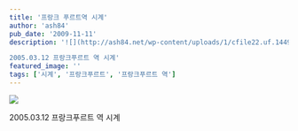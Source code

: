 ```yaml
---
title: '프랑크 푸르트역 시계'
author: 'ash84'
pub_date: '2009-11-11'
description: '![](http://ash84.net/wp-content/uploads/1/cfile22.uf.1449DF0C4AFAD51375801E.JPG)

2005.03.12 프랑크푸르트 역 시계'
featured_image: ''
tags: ['시계', '프랑크푸르트', '프랑크푸르트 역']
---
```



![](http://ash84.net/wp-content/uploads/1/cfile22.uf.1449DF0C4AFAD51375801E.JPG)

2005.03.12 프랑크푸르트 역 시계



